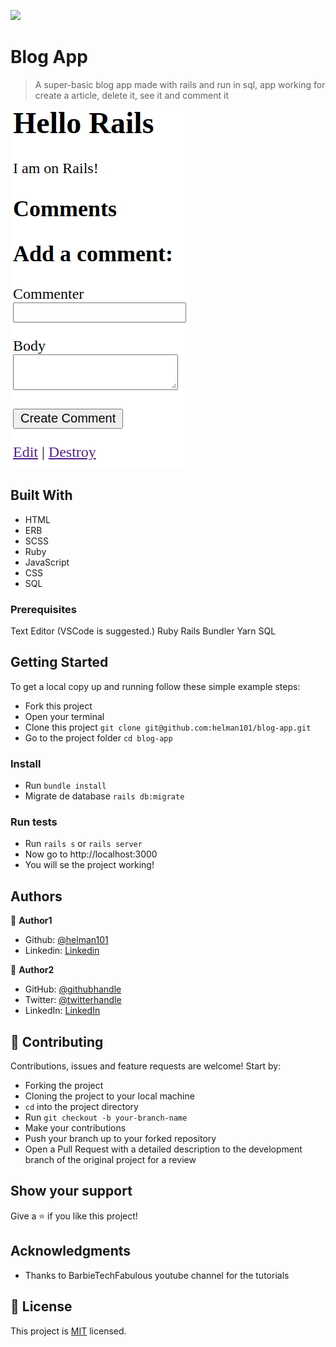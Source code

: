 ![](https://img.shields.io/badge/Microverse-blueviolet)

# Blog App

> A super-basic blog app made with rails and run in sql, app working for create a article, delete it, see it and comment it

![screenshot](./blog.PNG)


## Built With

- HTML
- ERB
- SCSS
- Ruby
- JavaScript
- CSS
- SQL


### Prerequisites

  Text Editor (VSCode is suggested.)
  Ruby
  Rails
  Bundler
  Yarn
  SQL

## Getting Started

To get a local copy up and running follow these simple example steps:
- Fork this project
- Open your terminal
- Clone this project `git clone git@github.com:helman101/blog-app.git`
- Go to the project folder `cd blog-app`

### Install

- Run `bundle install`
- Migrate de database `rails db:migrate`


### Run tests

- Run `rails s`  or  `rails server`
- Now go to  http://localhost:3000
- You will se the project working! 


## Authors

👤 **Author1**

- Github: [@helman101](https://github.com/helman101)
- Linkedin: [Linkedin](https://www.linkedin.com/in/helman101/)

👤 **Author2**

- GitHub: [@githubhandle](https://github.com/githubhandle)
- Twitter: [@twitterhandle](https://twitter.com/twitterhandle)
- LinkedIn: [LinkedIn](https://linkedin.com/linkedinhandle)

## 🤝 Contributing

Contributions, issues and feature requests are welcome! Start by:

- Forking the project
- Cloning the project to your local machine
- `cd` into the project directory
- Run `git checkout -b your-branch-name`
- Make your contributions
- Push your branch up to your forked repository
- Open a Pull Request with a detailed description to the development branch of the original project for a review

## Show your support

Give a ⭐️ if you like this project!

## Acknowledgments

- Thanks to BarbieTechFabulous youtube channel for the tutorials

## 📝 License

This project is [MIT](lic.url) licensed.
